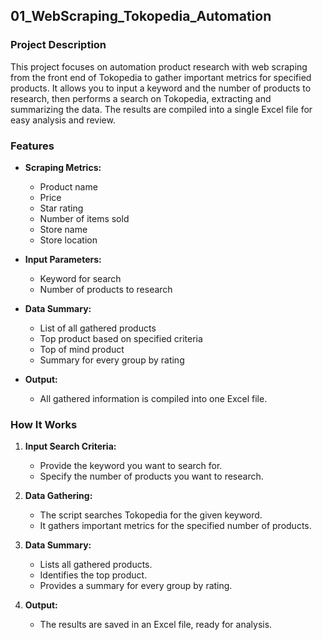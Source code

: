 ## 01_WebScraping_Tokopedia_Automation

### Project Description

This project focuses on automation product research with web scraping from the front end of Tokopedia to gather important metrics for specified products. It allows you to input a keyword and the number of products to research, then performs a search on Tokopedia, extracting and summarizing the data. The results are compiled into a single Excel file for easy analysis and review.

### Features

- **Scraping Metrics:**
  - Product name
  - Price
  - Star rating
  - Number of items sold
  - Store name
  - Store location

- **Input Parameters:**
  - Keyword for search
  - Number of products to research

- **Data Summary:**
  - List of all gathered products
  - Top product based on specified criteria
  - Top of mind product
  - Summary for every group by rating

- **Output:**
  - All gathered information is compiled into one Excel file.

### How It Works

1. **Input Search Criteria:**
   - Provide the keyword you want to search for.
   - Specify the number of products you want to research.

2. **Data Gathering:**
   - The script searches Tokopedia for the given keyword.
   - It gathers important metrics for the specified number of products.

3. **Data Summary:**
   - Lists all gathered products.
   - Identifies the top product.
   - Provides a summary for every group by rating.

4. **Output:**
   - The results are saved in an Excel file, ready for analysis.
